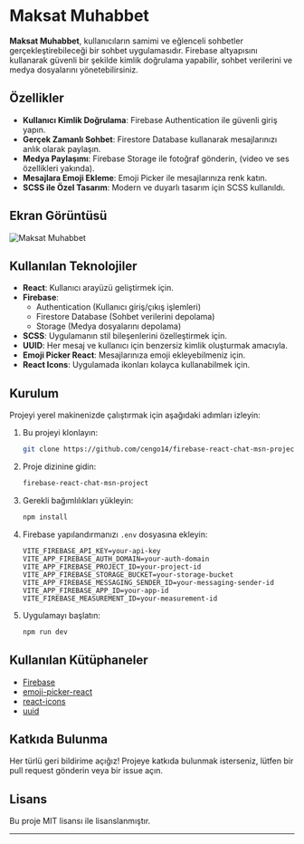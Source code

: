 # Maksat Muhabbet

**Maksat Muhabbet**, kullanıcıların samimi ve eğlenceli sohbetler gerçekleştirebileceği bir sohbet uygulamasıdır. Firebase altyapısını kullanarak güvenli bir şekilde kimlik doğrulama yapabilir, sohbet verilerini ve medya dosyalarını yönetebilirsiniz. 

## Özellikler

- **Kullanıcı Kimlik Doğrulama**: Firebase Authentication ile güvenli giriş yapın.
- **Gerçek Zamanlı Sohbet**: Firestore Database kullanarak mesajlarınızı anlık olarak paylaşın.
- **Medya Paylaşımı**: Firebase Storage ile fotoğraf gönderin, (video ve ses özellikleri yakında).
- **Mesajlara Emoji Ekleme**: Emoji Picker ile mesajlarınıza renk katın.
- **SCSS ile Özel Tasarım**: Modern ve duyarlı tasarım için SCSS kullanıldı.

## Ekran Görüntüsü

![Maksat Muhabbet](screenshot.gif)

## Kullanılan Teknolojiler

- **React**: Kullanıcı arayüzü geliştirmek için.
- **Firebase**:
  - Authentication (Kullanıcı giriş/çıkış işlemleri)
  - Firestore Database (Sohbet verilerini depolama)
  - Storage (Medya dosyalarını depolama)
- **SCSS**: Uygulamanın stil bileşenlerini özelleştirmek için.
- **UUID**: Her mesaj ve kullanıcı için benzersiz kimlik oluşturmak amacıyla.
- **Emoji Picker React**: Mesajlarınıza emoji ekleyebilmeniz için.
- **React Icons**: Uygulamada ikonları kolayca kullanabilmek için.

## Kurulum

Projeyi yerel makinenizde çalıştırmak için aşağıdaki adımları izleyin:

1. Bu projeyi klonlayın:
   ```bash
   git clone https://github.com/cengo14/firebase-react-chat-msn-project.git
   ```

2. Proje dizinine gidin:
   ```bash
   firebase-react-chat-msn-project
   ```

3. Gerekli bağımlılıkları yükleyin:
   ```bash
   npm install
   ```

4. Firebase yapılandırmanızı `.env` dosyasına ekleyin:
   ```plaintext
   VITE_FIREBASE_API_KEY=your-api-key
   VITE_APP_FIREBASE_AUTH_DOMAIN=your-auth-domain
   VITE_APP_FIREBASE_PROJECT_ID=your-project-id
   VITE_APP_FIREBASE_STORAGE_BUCKET=your-storage-bucket
   VITE_APP_FIREBASE_MESSAGING_SENDER_ID=your-messaging-sender-id
   VITE_APP_FIREBASE_APP_ID=your-app-id
   VITE_FIREBASE_MEASUREMENT_ID=your-measurement-id
   ```

5. Uygulamayı başlatın:
   ```bash
   npm run dev
   ```

## Kullanılan Kütüphaneler

- [Firebase](https://firebase.google.com/)
- [emoji-picker-react](https://www.npmjs.com/package/emoji-picker-react)
- [react-icons](https://react-icons.github.io/react-icons/)
- [uuid](https://www.npmjs.com/package/uuid)

## Katkıda Bulunma

Her türlü geri bildirime açığız! Projeye katkıda bulunmak isterseniz, lütfen bir pull request gönderin veya bir issue açın.

## Lisans

Bu proje MIT lisansı ile lisanslanmıştır.

---
